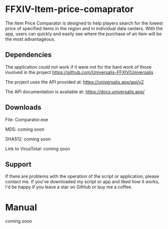 # FFXIV-Item-price-comaprator
The Item Price Comparator is designed to help players search for the lowest price of specified items in the region and in individual data centers. With the app, users can quickly and easily see where the purchase of an item will be the most advantageous.

## Dependencies

The application could not work if it were not for the hard work of those involved in the project https://github.com/Universalis-FFXIV/Universalis

The project uses the API provided at: https://universalis.app/api/v2

The API documentation is available at: https://docs.universalis.app/

## Downloads

   File: Comparator.exe
   
   MD5: coming soon
   
   SHA512: coming soon

   Link to VirusTotal: coming soon


## Support

If there are problems with the operation of the script or application, please contact me.
If you've downloaded my script or app and liked how it works, I'd be happy if you leave a star on GitHub or buy me a coffee.

# Manual

coming soon
